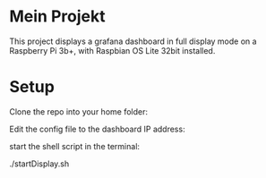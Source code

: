 # Mein Projekt

This project displays a grafana dashboard in full display mode on a Raspberry Pi 3b+, with Raspbian OS Lite 32bit installed.

# Setup

Clone the repo into your home folder:



Edit the config file to the dashboard IP address:



start the shell script in the terminal:

./startDisplay.sh
